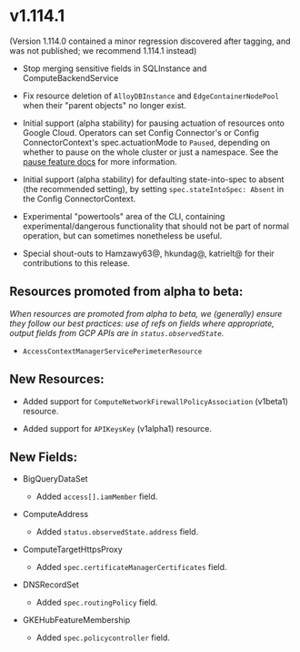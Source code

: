 # v1.114.1

(Version 1.114.0 contained a minor regression discovered after tagging, and was not published; we recommend 1.114.1 instead)

* Stop merging sensitive fields in SQLInstance and ComputeBackendService

* Fix resource deletion of `AlloyDBInstance` and `EdgeContainerNodePool` when their "parent objects" no longer exist.

* Initial support (alpha stability) for pausing actuation of resources onto Google Cloud. Operators
  can set Config Connector's or Config ConnectorContext's spec.actuationMode to `Paused`, depending
  on whether to pause on the whole cluster or just a namespace.
  See the [pause feature docs](./../features/pause.md) for more information.

* Initial support (alpha stability) for defaulting state-into-spec to absent (the recommended setting),
  by setting `spec.stateIntoSpec: Absent` in the Config ConnectorContext.

* Experimental "powertools" area of the CLI, containing experimental/dangerous functionality that should not be
  part of normal operation, but can sometimes nonetheless be useful.

* Special shout-outs to Hamzawy63@, hkundag@, katrielt@ for their
  contributions to this release.

## Resources promoted from alpha to beta:

*When resources are promoted from alpha to beta, we (generally) ensure they follow our best practices: use of refs on fields where appropriate,
output fields from GCP APIs are in `status.observedState`.*

* `AccessContextManagerServicePerimeterResource`

## New Resources:

* Added support for `ComputeNetworkFirewallPolicyAssociation` (v1beta1) resource.

* Added support for `APIKeysKey` (v1alpha1) resource.

## New Fields:

* BigQueryDataSet
  * Added `access[].iamMember` field.

* ComputeAddress
  * Added `status.observedState.address` field.

* ComputeTargetHttpsProxy
  * Added `spec.certificateManagerCertificates` field.

* DNSRecordSet
  * Added `spec.routingPolicy` field.

* GKEHubFeatureMembership
  * Added `spec.policycontroller` field.

